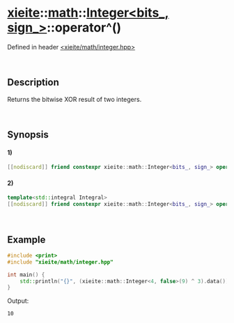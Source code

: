 # [xieite](../../../../../xieite.md)\:\:[math](../../../../../math.md)\:\:[Integer<bits_, sign_>](../../../../integer.md)\:\:operator^\(\)
Defined in header [<xieite/math/integer.hpp>](../../../../../../../include/xieite/math/integer.hpp)

&nbsp;

## Description
Returns the bitwise XOR result of two integers.

&nbsp;

## Synopsis
#### 1)
```cpp
[[nodiscard]] friend constexpr xieite::math::Integer<bits_, sign_> operator^(xieite::math::Integer<bits_, sign_> leftOperand, xieite::math::Integer<bits_, sign_> rightOperand) noexcept;
```
#### 2)
```cpp
template<std::integral Integral>
[[nodiscard]] friend constexpr xieite::math::Integer<bits_, sign_> operator^(xieite::math::Integer<bits_, sign_> leftOperand, Integral rightOperand) noexcept;
```

&nbsp;

## Example
```cpp
#include <print>
#include "xieite/math/integer.hpp"

int main() {
    std::println("{}", (xieite::math::Integer<4, false>(9) ^ 3).data());
}
```
Output:
```
10
```
